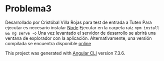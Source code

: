 # Problema3

Desarrollado por Cristóbal Villa Rojas para test de entrada a Tuten
Para ejecutar es necesario instalar [Node](https://nodejs.org/es/)
Ejecutar en la carpeta raíz `npm install && ng serve -o`
Una vez levantado el servidor de desarrollo se abrirá una ventana de explorador con la aplicación.
Alternativamente, una versión compilada se encuentra disponible [online](http://capboys.cl/tuten_problema3)

This project was generated with [Angular CLI](https://github.com/angular/angular-cli) version 7.3.6.
